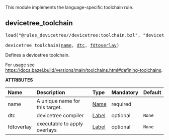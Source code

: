 <!-- Generated with Stardoc: http://skydoc.bazel.build -->

This module implements the language-specific toolchain rule.

<a id="devicetree_toolchain"></a>

## devicetree_toolchain

<pre>
load("@rules_devicetree//devicetree:toolchain.bzl", "devicetree_toolchain")

devicetree_toolchain(<a href="#devicetree_toolchain-name">name</a>, <a href="#devicetree_toolchain-dtc">dtc</a>, <a href="#devicetree_toolchain-fdtoverlay">fdtoverlay</a>)
</pre>

Defines a devicetree toolchain.

For usage see https://docs.bazel.build/versions/main/toolchains.html#defining-toolchains.

**ATTRIBUTES**


| Name  | Description | Type | Mandatory | Default |
| :------------- | :------------- | :------------- | :------------- | :------------- |
| <a id="devicetree_toolchain-name"></a>name |  A unique name for this target.   | <a href="https://bazel.build/concepts/labels#target-names">Name</a> | required |  |
| <a id="devicetree_toolchain-dtc"></a>dtc |  devicetree compiler   | <a href="https://bazel.build/concepts/labels">Label</a> | optional |  `None`  |
| <a id="devicetree_toolchain-fdtoverlay"></a>fdtoverlay |  executable to apply overlays   | <a href="https://bazel.build/concepts/labels">Label</a> | optional |  `None`  |


